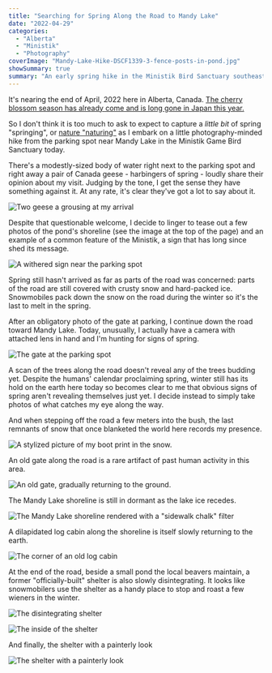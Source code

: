```yaml
---
title: "Searching for Spring Along the Road to Mandy Lake"
date: "2022-04-29"
categories: 
  - "Alberta"
  - "Ministik"
  - "Photography"
coverImage: "Mandy-Lake-Hike-DSCF1339-3-fence-posts-in-pond.jpg"
showSummary: true
summary: "An early spring hike in the Ministik Bird Sanctuary southeast of Edmonton. Will I find some spring to help thaw my winter-frozen brain?"
---
```


It's nearing the end of April, 2022 here in Alberta, Canada. [The cherry blossom season has already come and is long gone in Japan this year.](https://tokyocheapo.com/entertainment/outdoors/tokyo-cherry-blossom-forecast/)

So I don't think it is too much to ask to expect to capture a _little bit_ of spring "springing", or [nature "naturing"](https://en.wikipedia.org/wiki/Natura_naturans) as I embark on a little photography-minded hike from the parking spot near Mandy Lake in the Ministik Game Bird Sanctuary today.

There's a modestly-sized body of water right next to the parking spot and right away a pair of Canada geese - harbingers of spring - loudly share their opinion about my visit. Judging by the tone, I get the sense they have something against it. At any rate, it's clear they've got a lot to say about it.

![Two geese a grousing at my arrival](Mandy-Lake-Hike-DSCF1325-two-strutting-geese-683x1024.jpg "Two geese a grousing at my arrival")


Despite that questionable welcome, I decide to linger to tease out a few photos of the pond's shoreline (see the image at the top of the page) and an example of a common feature of the Ministik, a sign that has long since shed its message.

![A withered sign near the parking spot](Mandy-Lake-Hike-DSCF1336-withered-sign-1024x683.jpg "A withered sign near the parking spot")

Spring still hasn't arrived as far as parts of the road was concerned: parts of the road are still covered with crusty snow and hard-packed ice. Snowmobiles pack down the snow on the road during the winter so it's the last to melt in the spring.

After an obligatory photo of the gate at parking, I continue down the road toward Mandy Lake. Today, unusually, I actually have a camera with attached lens in hand and I'm hunting for signs of spring.

![The gate at the parking spot](Mandy-Lake-Hike-DSCF1347-gate-at-parking-1024x683.jpg "The gate at the parking spot")

A scan of the trees along the road doesn't reveal any of the trees budding yet. Despite the humans' calendar proclaiming spring, winter still has its hold on the earth here today so becomes clear to me that obvious signs of spring aren't revealing themselves just yet. I decide instead to simply take photos of what catches my eye along the way.

And when stepping off the road a few meters into the bush, the last remnants of snow that once blanketed the world here records my presence.

![A stylized picture of my boot print in the snow.](Mandy-Lake-Hike-DSCF1360-footprint-old-camera-683x1024.jpg "A stylized picture of my boot print in the snow.")

An old gate along the road is a rare artifact of past human activity in this area.

![An old gate, gradually returning to the ground.](Mandy-Lake-Hike-DSCF1372-old-gate-1024x683.jpg "An old gate, gradually returning to the ground.")

The Mandy Lake shoreline is still in dormant as the lake ice recedes.

![The Mandy Lake shoreline rendered with a "sidewalk chalk" filter](Mandy-Lake-Hike-DSCF1391-mandy-lake-shore-chalk-1024x683.jpg "The Mandy Lake shoreline rendered with a sidewalk chalk filter")

A dilapidated log cabin along the shoreline is itself slowly returning to the earth.

![The corner of an old log cabin](Mandy-Lake-Hike-DSCF1411-log-cabin-1024x683.jpg "The corner joins of an old log cabin")

At the end of the road, beside a small pond the local beavers maintain, a former "officially-built" shelter is also slowly disintegrating. It looks like snowmobilers use the shelter as a handy place to stop and roast a few wieners in the winter.

![The disintegrating shelter](Mandy-Lake-Hike-DSCF1417-shelter.jpg "The disintegrating shelter")

![The inside of the shelter](Mandy-Lake-Hike-DSCF1421-inside-shelter.jpg "The inside of the shelter. Someone brought an old bed frame along to make it easier to warm feet beside the fire.")

And finally, the shelter with a painterly look

![The shelter with a painterly look](Mandy-Lake-Hike-DSCF1432-shelter-painting-1024x683.jpg "The shelter with a painterly look")

